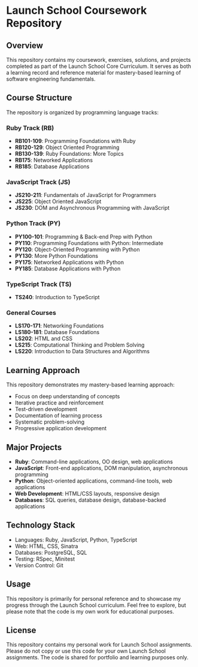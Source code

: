 # Launch School Coursework Repository

## Overview
This repository contains my coursework, exercises, solutions, and projects completed as part of the Launch School Core Curriculum. It serves as both a learning record and reference material for mastery-based learning of software engineering fundamentals.

## Course Structure

The repository is organized by programming language tracks:

### Ruby Track (RB)
- **RB101-109**: Programming Foundations with Ruby
- **RB120-129**: Object Oriented Programming
- **RB130-139**: Ruby Foundations: More Topics
- **RB175**: Networked Applications
- **RB185**: Database Applications

### JavaScript Track (JS)
- **JS210-211**: Fundamentals of JavaScript for Programmers
- **JS225**: Object Oriented JavaScript
- **JS230**: DOM and Asynchronous Programming with JavaScript

### Python Track (PY)
- **PY100-101**: Programming & Back-end Prep with Python
- **PY110**: Programming Foundations with Python: Intermediate
- **PY120**: Object-Oriented Programming with Python
- **PY130**: More Python Foundations
- **PY175**: Networked Applications with Python
- **PY185**: Database Applications with Python

### TypeScript Track (TS)
- **TS240**: Introduction to TypeScript

### General Courses
- **LS170-171**: Networking Foundations
- **LS180-181**: Database Foundations
- **LS202**: HTML and CSS
- **LS215**: Computational Thinking and Problem Solving
- **LS220**: Introduction to Data Structures and Algorithms

## Learning Approach
This repository demonstrates my mastery-based learning approach:
- Focus on deep understanding of concepts
- Iterative practice and reinforcement
- Test-driven development
- Documentation of learning process
- Systematic problem-solving
- Progressive application development

## Major Projects
- **Ruby**: Command-line applications, OO design, web applications
- **JavaScript**: Front-end applications, DOM manipulation, asynchronous programming
- **Python**: Object-oriented applications, command-line tools, web applications
- **Web Development**: HTML/CSS layouts, responsive design
- **Databases**: SQL queries, database design, database-backed applications

## Technology Stack
- Languages: Ruby, JavaScript, Python, TypeScript
- Web: HTML, CSS, Sinatra
- Databases: PostgreSQL, SQL
- Testing: RSpec, Minitest
- Version Control: Git

## Usage
This repository is primarily for personal reference and to showcase my progress through the Launch School curriculum. Feel free to explore, but please note that the code is my own work for educational purposes.

## License
This repository contains my personal work for Launch School assignments. Please do not copy or use this code for your own Launch School assignments. The code is shared for portfolio and learning purposes only.
